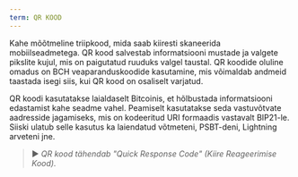 ```yaml
---
term: QR KOOD
---
```


Kahe mõõtmeline triipkood, mida saab kiiresti skaneerida mobiilseadmetega. QR kood salvestab informatsiooni mustade ja valgete pikslite kujul, mis on paigutatud ruuduks valgel taustal. QR koodide oluline omadus on BCH veaparanduskoodide kasutamine, mis võimaldab andmeid taastada isegi siis, kui QR kood on osaliselt varjatud.

QR koodi kasutatakse laialdaselt Bitcoinis, et hõlbustada informatsiooni edastamist kahe seadme vahel. Peamiselt kasutatakse seda vastuvõtvate aadresside jagamiseks, mis on kodeeritud URI formaadis vastavalt BIP21-le. Siiski ulatub selle kasutus ka laiendatud võtmeteni, PSBT-deni, Lightning arveteni jne.

> ► *QR kood tähendab "Quick Response Code" (Kiire Reageerimise Kood).*
